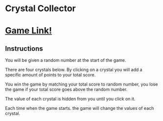 # Crystal Collector

# [Game Link!](https://jm27.github.io/Crystal-Collector-Game/ "Click")

## Instructions

You will be given a random number at the start of the game.

There are four crystals below. By clicking on a crystal you will add a specific amount of points to your total score.

You win the game by matching your total score to random number, you lose the game if your total score goes above the random number.

The value of each crystal is hidden from you until you click on it.

Each time when the game starts. the game will change the values of each crystal.
